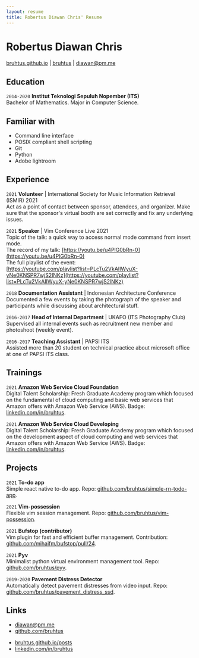 ```yaml
---
layout: resume
title: Robertus Diawan Chris' Resume
---
```

# Robertus Diawan Chris

<div id="webaddress">
<i class="fa fa-home"></i> <a href="http://bruhtus.github.io">bruhtus.github.io</a>
|
<i class="fa fa-github"></i> <a href="http://github.com/bruhtus">bruhtus</a>
|
<i class="fa fa-envelope"></i> <a href="mailto:diawan@pm.me">diawan@pm.me</a>
</div>

<!-- ## Description -->
<!-- I am a mathematics graduate with experience in POSIX compliant shell scripting, python scripting, and portrait photography who is looking for enthusiastic team that will provide me with challenging and interesting work that I can learn from and contribute to. -->

## Education

`2014-2020`
__Institut Teknologi Sepuluh Nopember (ITS)__ <br>
Bachelor of Mathematics. Major in Computer Science.

## Familiar with

- Command line interface
- POSIX compliant shell scripting
- Git
- Python
- Adobe lightroom

## Experience

`2021`
__Volunteer__ | International Society for Music Information Retrieval (ISMIR) 2021 <br>
Act as a point of contact between sponsor, attendees, and organizer. Make sure that the sponsor's virtual booth are set correctly and fix any underlying issues.

`2021`
__Speaker__ | Vim Conference Live 2021 <br>
Topic of the talk: a quick way to access normal mode command from insert mode. <br>
The record of my talk: [https://youtu.be/u4PlG0bRn-0](https://youtu.be/u4PlG0bRn-0) <br>
The full playlist of the event: <br>
[https://youtube.com/playlist?list=PLcTu2VkAIIWyuX-yNe0KNSPR7wjS2lNKz](https://youtube.com/playlist?list=PLcTu2VkAIIWyuX-yNe0KNSPR7wjS2lNKz)

`2018`
__Documentation Assistant__ | Indonesian Architecture Conference <br>
Documented a few events by taking the photograph of the speaker and participants while discussing about architectural stuff.

`2016-2017`
__Head of Internal Department__ | UKAFO (ITS Photography Club) <br>
Supervised all internal events such as recruitment new member and photoshoot (weekly event).

`2016-2017`
__Teaching Assistant__ | PAPSI ITS <br>
Assisted more than 20 student on technical practice about microsoft office at one of PAPSI ITS class.

## Trainings

`2021`
__Amazon Web Service Cloud Foundation__ <br>
Digital Talent Scholarship: Fresh Graduate Academy program which focused on the fundamental of cloud computing and basic web services that Amazon offers with Amazon Web Service (AWS). Badge: [linkedin.com/in/bruhtus](https://www.linkedin.com/in/bruhtus/).

`2021`
__Amazon Web Service Cloud Developing__ <br>
Digital Talent Scholarship: Fresh Graduate Academy program which focused on the development aspect of cloud computing and web services that Amazon offers with Amazon Web Service (AWS). Badge: [linkedin.com/in/bruhtus](https://www.linkedin.com/in/bruhtus/).

## Projects

`2021`
__To-do app__ <br>
Simple react native to-do app. Repo: [github.com/bruhtus/simple-rn-todo-app](https://github.com/bruhtus/simple-rn-todo-app).

`2021`
__Vim-possession__ <br>
Flexible vim session management. Repo: [github.com/bruhtus/vim-possession](https://github.com/bruhtus/vim-possession).

`2021`
__Bufstop (contributor)__ <br>
Vim plugin for fast and efficient buffer management. Contribution: [github.com/mihaifm/bufstop/pull/24](https://github.com/mihaifm/bufstop/pull/24).

`2021`
__Pyv__ <br>
Minimalist python virtual environment management tool. Repo: [github.com/bruhtus/pyv](https://github.com/bruhtus/pyv).

`2019-2020`
__Pavement Distress Detector__ <br>
Automatically detect pavement distresses from video input. Repo: [github.com/bruhtus/pavement_distress_ssd](https://github.com/bruhtus/pavement_distress_ssd).

<!-- ## Areas of expertise

* Machine learning
* Data visualisation
* Computer vision -->

## Links

<!-- fa are fontawesome, ai are academicons -->
- <i class="fa fa-envelope"></i> <a href="mailto:diawan@pm.me">diawan@pm.me</a><br />
- <i class="fa fa-github"></i> <a href="http://github.com/bruhtus">github.com/bruhtus</a><br />
<!-- - <i class="fa fa-twitter"></i> <a href="http://twitter.com/diawanchris">twitter.com/diawanchris</a><br /> -->
- <i class="fa fa-globe"></i> <a href="http://bruhtus.github.io/posts/">bruhtus.github.io/posts</a><br />
- <i class="fa fa-linkedin"></i> <a href="https://www.linkedin.com/in/bruhtus/">linkedin.com/in/bruhtus</a>

<!-- ### Footer

Last updated: May 2013 -->
